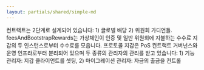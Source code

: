 ```yaml
---
layout: partials/shared/simple-md
---
```


컨트랙트는 2단계로 설계되어 있습니다: 1) 글로벌 배당 2) 위원회 가디언들. feesAndBootstrapRewards는 가상체인이 인증 및 일반 위원회에 지불하는 수수료 지갑의 두 인스턴스로부터 수수료를 모읍니다. 프로토콜 지갑은 PoS 컨트랙트 거버넌스와 운영 인프라로부터 분리되어 있으며 두 종류의 관리자의 관리를 받고 있습니다: 1) 기능 관리자: 지갑 클라이언트를 셋팅, 2) 마이그레이션 관리자: 자금의 출금을 컨트롤
